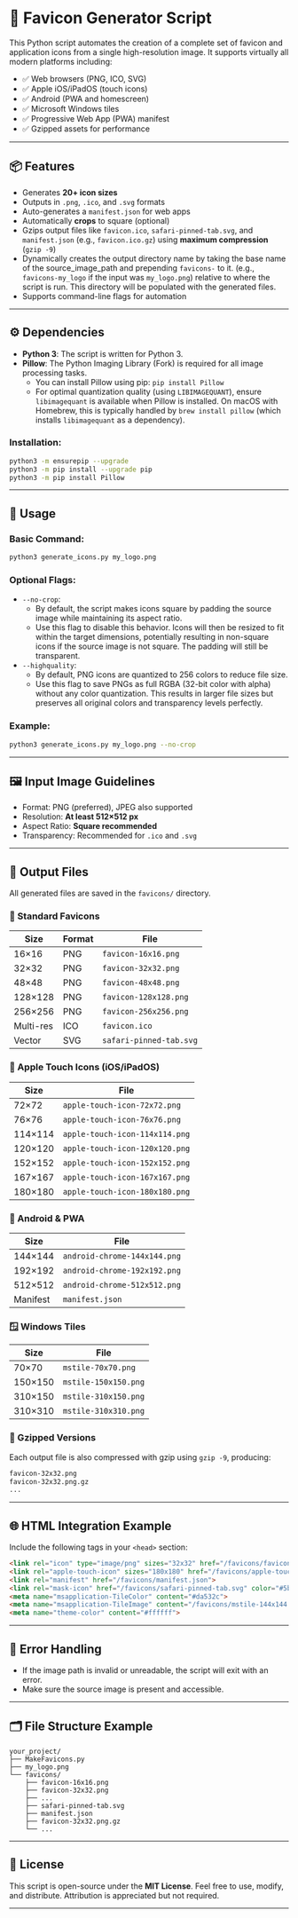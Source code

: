 # 🧰 Favicon Generator Script

This Python script automates the creation of a complete set of favicon and application icons from a single high-resolution image. It supports virtually all modern platforms including:

* ✅ Web browsers (PNG, ICO, SVG)
* ✅ Apple iOS/iPadOS (touch icons)
* ✅ Android (PWA and homescreen)
* ✅ Microsoft Windows tiles
* ✅ Progressive Web App (PWA) manifest
* ✅ Gzipped assets for performance

---

## 📦 Features

* Generates **20+ icon sizes**
* Outputs in `.png`, `.ico`, and `.svg` formats
* Auto-generates a `manifest.json` for web apps
* Automatically **crops** to square (optional)
* Gzips output files like `favicon.ico`, `safari-pinned-tab.svg`, and `manifest.json` (e.g., `favicon.ico.gz`) using **maximum compression** (`gzip -9`)
* Dynamically creates the output directory name by taking the base name of the source_image_path and prepending `favicons-` to it. (e.g., `favicons-my_logo` if the input was `my_logo.png`) relative to where the script is run. This directory will be populated with the generated files.
* Supports command-line flags for automation

---

## ⚙️ Dependencies

*   **Python 3**: The script is written for Python 3.
*   **Pillow**: The Python Imaging Library (Fork) is required for all image processing tasks.
    *   You can install Pillow using pip: `pip install Pillow`
    *   For optimal quantization quality (using `LIBIMAGEQUANT`), ensure `libimagequant` is available when Pillow is installed. On macOS with Homebrew, this is typically handled by `brew install pillow` (which installs `libimagequant` as a dependency).


### Installation:

```bash
python3 -m ensurepip --upgrade
python3 -m pip install --upgrade pip
python3 -m pip install Pillow
```

---

## 🚀 Usage

### Basic Command:

```bash
python3 generate_icons.py my_logo.png
```

### Optional Flags:

*   `--no-crop`: 
    *   By default, the script makes icons square by padding the source image while maintaining its aspect ratio. 
    *   Use this flag to disable this behavior. Icons will then be resized to fit within the target dimensions, potentially resulting in non-square icons if the source image is not square. The padding will still be transparent.
*   `--highquality`:
    *   By default, PNG icons are quantized to 256 colors to reduce file size.
    *   Use this flag to save PNGs as full RGBA (32-bit color with alpha) without any color quantization. This results in larger file sizes but preserves all original colors and transparency levels perfectly.

### Example:

```bash
python3 generate_icons.py my_logo.png --no-crop
```

---

## 🖼️ Input Image Guidelines

* Format: PNG (preferred), JPEG also supported
* Resolution: **At least 512×512 px**
* Aspect Ratio: **Square recommended**
* Transparency: Recommended for `.ico` and `.svg`

---

## 📁 Output Files

All generated files are saved in the `favicons/` directory.

### 🔹 Standard Favicons

| Size      | Format | File                    |
| --------- | ------ | ----------------------- |
| 16×16     | PNG    | `favicon-16x16.png`     |
| 32×32     | PNG    | `favicon-32x32.png`     |
| 48×48     | PNG    | `favicon-48x48.png`     |
| 128×128   | PNG    | `favicon-128x128.png`   |
| 256×256   | PNG    | `favicon-256x256.png`   |
| Multi-res | ICO    | `favicon.ico`           |
| Vector    | SVG    | `safari-pinned-tab.svg` |

### 🍏 Apple Touch Icons (iOS/iPadOS)

| Size    | File                           |
| ------- | ------------------------------ |
| 72×72   | `apple-touch-icon-72x72.png`   |
| 76×76   | `apple-touch-icon-76x76.png`   |
| 114×114 | `apple-touch-icon-114x114.png` |
| 120×120 | `apple-touch-icon-120x120.png` |
| 152×152 | `apple-touch-icon-152x152.png` |
| 167×167 | `apple-touch-icon-167x167.png` |
| 180×180 | `apple-touch-icon-180x180.png` |

### 🤖 Android & PWA

| Size     | File                         |
| -------- | ---------------------------- |
| 144×144  | `android-chrome-144x144.png` |
| 192×192  | `android-chrome-192x192.png` |
| 512×512  | `android-chrome-512x512.png` |
| Manifest | `manifest.json`              |

### 🪟 Windows Tiles

| Size    | File                 |
| ------- | -------------------- |
| 70×70   | `mstile-70x70.png`   |
| 150×150 | `mstile-150x150.png` |
| 310×150 | `mstile-310x150.png` |
| 310×310 | `mstile-310x310.png` |

### 🔐 Gzipped Versions

Each output file is also compressed with gzip using `gzip -9`, producing:

```txt
favicon-32x32.png
favicon-32x32.png.gz
...
```

---

## 🌐 HTML Integration Example

Include the following tags in your `<head>` section:

```html
<link rel="icon" type="image/png" sizes="32x32" href="/favicons/favicon-32x32.png">
<link rel="apple-touch-icon" sizes="180x180" href="/favicons/apple-touch-icon-180x180.png">
<link rel="manifest" href="/favicons/manifest.json">
<link rel="mask-icon" href="/favicons/safari-pinned-tab.svg" color="#5bbad5">
<meta name="msapplication-TileColor" content="#da532c">
<meta name="msapplication-TileImage" content="/favicons/mstile-144x144.png">
<meta name="theme-color" content="#ffffff">
```

---

## 🛑 Error Handling

* If the image path is invalid or unreadable, the script will exit with an error.
* Make sure the source image is present and accessible.

---

## 🗂️ File Structure Example

```
your_project/
├── MakeFavicons.py
├── my_logo.png
└── favicons/
    ├── favicon-16x16.png
    ├── favicon-32x32.png
    ├── ...
    ├── safari-pinned-tab.svg
    ├── manifest.json
    ├── favicon-32x32.png.gz
    └── ...
```

---

## 📄 License

This script is open-source under the **MIT License**.
Feel free to use, modify, and distribute. Attribution is appreciated but not required.

---

